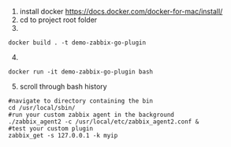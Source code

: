 1. install docker https://docs.docker.com/docker-for-mac/install/
2. cd to project root folder
3. 
```
docker build . -t demo-zabbix-go-plugin
```
4. 
```
docker run -it demo-zabbix-go-plugin bash
```
5. scroll through bash history 
```
#navigate to directory containing the bin
cd /usr/local/sbin/
#run your custom zabbix agent in the background
./zabbix_agent2 -c /usr/local/etc/zabbix_agent2.conf &
#test your custom plugin
zabbix_get -s 127.0.0.1 -k myip
```
